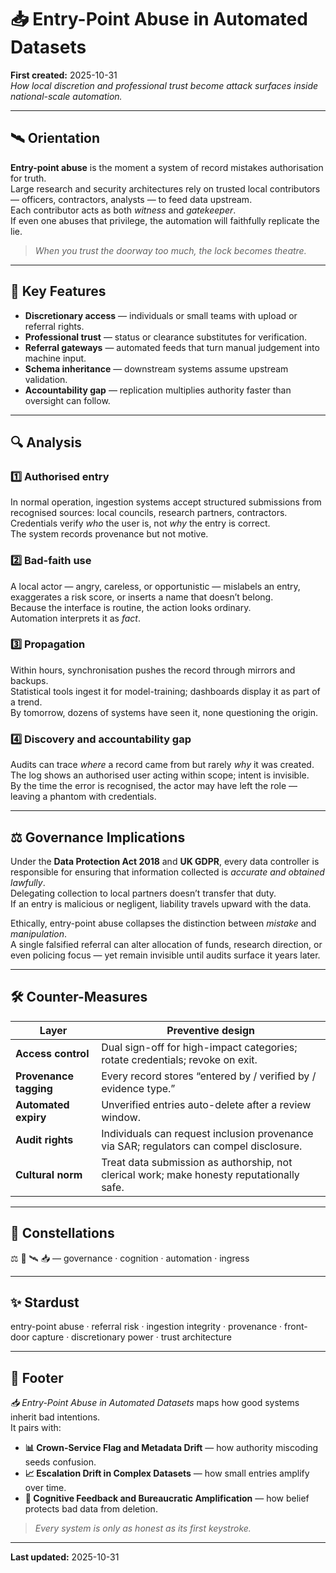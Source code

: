 # 📥 Entry-Point Abuse in Automated Datasets  
**First created:** 2025-10-31  
*How local discretion and professional trust become attack surfaces inside national-scale automation.*

---

## 🛰️ Orientation  

**Entry-point abuse** is the moment a system of record mistakes authorisation for truth.  
Large research and security architectures rely on trusted local contributors — officers, contractors, analysts — to feed data upstream.  
Each contributor acts as both *witness* and *gatekeeper*.  
If even one abuses that privilege, the automation will faithfully replicate the lie.

> *When you trust the doorway too much, the lock becomes theatre.*

---

## 🧩 Key Features  

- **Discretionary access** — individuals or small teams with upload or referral rights.  
- **Professional trust** — status or clearance substitutes for verification.  
- **Referral gateways** — automated feeds that turn manual judgement into machine input.  
- **Schema inheritance** — downstream systems assume upstream validation.  
- **Accountability gap** — replication multiplies authority faster than oversight can follow.

---

## 🔍 Analysis  

### 1️⃣ Authorised entry  
In normal operation, ingestion systems accept structured submissions from recognised sources: local councils, research partners, contractors.  
Credentials verify *who* the user is, not *why* the entry is correct.  
The system records provenance but not motive.

### 2️⃣ Bad-faith use  
A local actor — angry, careless, or opportunistic — mislabels an entry, exaggerates a risk score, or inserts a name that doesn’t belong.  
Because the interface is routine, the action looks ordinary.  
Automation interprets it as *fact*.

### 3️⃣ Propagation  
Within hours, synchronisation pushes the record through mirrors and backups.  
Statistical tools ingest it for model-training; dashboards display it as part of a trend.  
By tomorrow, dozens of systems have seen it, none questioning the origin.

### 4️⃣ Discovery and accountability gap  
Audits can trace *where* a record came from but rarely *why* it was created.  
The log shows an authorised user acting within scope; intent is invisible.  
By the time the error is recognised, the actor may have left the role — leaving a phantom with credentials.

---

## ⚖️ Governance Implications  

Under the **Data Protection Act 2018** and **UK GDPR**, every data controller is responsible for ensuring that information collected is *accurate and obtained lawfully*.  
Delegating collection to local partners doesn’t transfer that duty.  
If an entry is malicious or negligent, liability travels upward with the data.

Ethically, entry-point abuse collapses the distinction between *mistake* and *manipulation*.  
A single falsified referral can alter allocation of funds, research direction, or even policing focus — yet remain invisible until audits surface it years later.

---

## 🛠 Counter-Measures  

| Layer | Preventive design |
|-------|-------------------|
| **Access control** | Dual sign-off for high-impact categories; rotate credentials; revoke on exit. |
| **Provenance tagging** | Every record stores “entered by / verified by / evidence type.” |
| **Automated expiry** | Unverified entries auto-delete after a review window. |
| **Audit rights** | Individuals can request inclusion provenance via SAR; regulators can compel disclosure. |
| **Cultural norm** | Treat data submission as authorship, not clerical work; make honesty reputationally safe. |

---

## 🌌 Constellations  

⚖️ 🧠 🛰️ 📥 — governance · cognition · automation · ingress  

---

## ✨ Stardust  

entry-point abuse · referral risk · ingestion integrity · provenance · front-door capture · discretionary power · trust architecture  

---

## 🏮 Footer  

*📥 Entry-Point Abuse in Automated Datasets* maps how good systems inherit bad intentions.  
It pairs with:  

- **📊 Crown-Service Flag and Metadata Drift** — how authority miscoding seeds confusion.  
- **📈 Escalation Drift in Complex Datasets** — how small entries amplify over time.  
- **🧠 Cognitive Feedback and Bureaucratic Amplification** — how belief protects bad data from deletion.  

> *Every system is only as honest as its first keystroke.*

---

**Last updated:** 2025-10-31  
